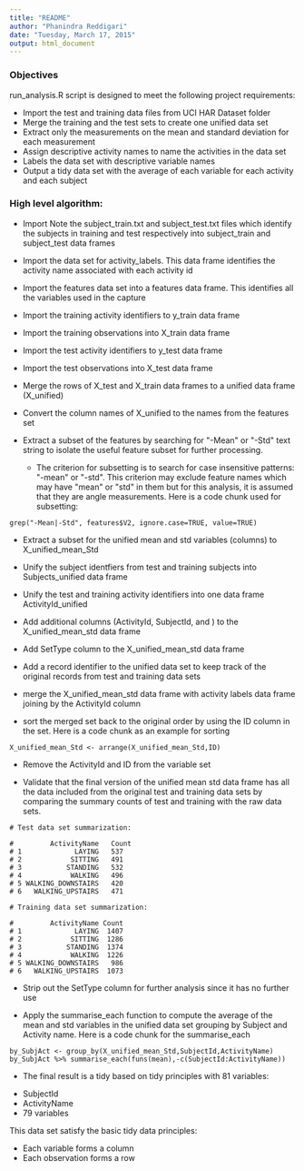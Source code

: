 ```yaml
---
title: "README"
author: "Phanindra Reddigari"
date: "Tuesday, March 17, 2015"
output: html_document
---
```


### Objectives  

run_analysis.R script is designed to meet the following project requirements:  

* Import the test and training data files from UCI HAR Dataset folder
* Merge the training and the test sets to create one unified data set  
* Extract only the measurements on the mean and standard deviation for each measurement  
* Assign descriptive activity names to name the activities in the data set  
* Labels the data set with descriptive variable names  
* Output a tidy data set with the average of each variable for each activity and each subject  

### High level algorithm:  

* Import Note the subject\_train.txt and subject\_test.txt files which identify the subjects in training and test respectively into subject\_train and subject\_test data frames

* Import the data set for activity\_labels. This data frame identifies the activity name associated with each activity id  

* Import the features data set into a features data frame. This identifies all the variables used in the capture   

* Import the training activity identifiers to y_train data frame  

* Import the training observations into X_train data frame  

* Import the test activity identifiers to y\_test data frame  

* Import the test observations into X_test data frame  

* Merge the rows of X\_test and X\_train data frames to a unified data frame (X_unified)  

* Convert the column names of X_unified to the names from the features set  

* Extract a subset of the features by searching for "-Mean" or "-Std" text string to isolate the useful feature subset for further processing.  
    + The criterion for subsetting is to search for case insensitive patterns: "-mean" or "-std". This criterion may exclude feature names which may have "mean" or "std" in them but for this analysis, it is assumed that they are angle measurements. Here is a code chunk used for subsetting:  
    
```
grep("-Mean|-Std", features$V2, ignore.case=TRUE, value=TRUE)
```
* Extract a subset for the unified mean and std variables (columns) to X\_unified\_mean\_Std  

* Unify the subject identfiers from test and training subjects into Subjects\_unified data frame     

* Unify the test and training activity identifiers into one data frame ActivityId\_unified  

* Add additional columns (ActivityId, SubjectId, and ) to the X\_unified\_mean\_std data frame 

* Add SetType column to the X\_unified\_mean\_std data frame  

* Add a record identifier to the unified data set to keep track of the original records from test and training data sets   

* merge the X\_unified\_mean\_std data frame with activity labels data frame joining by the ActivityId column  

* sort the merged set back to the original order by using the ID column in the set. Here is a code chunk as an example for sorting 

```
X_unified_mean_Std <- arrange(X_unified_mean_Std,ID)  
```

* Remove the ActivityId and ID from the variable set  

* Validate that the final version of the unified mean std data frame has all the data included from the original test and training data sets by comparing the summary counts of test and training with the raw data sets. 

```
# Test data set summarization:

#         ActivityName   Count
# 1             LAYING   537
# 2            SITTING   491
# 3           STANDING   532
# 4            WALKING   496
# 5 WALKING_DOWNSTAIRS   420
# 6   WALKING_UPSTAIRS   471

# Training data set summarization:

#         ActivityName Count
# 1             LAYING  1407
# 2            SITTING  1286
# 3           STANDING  1374
# 4            WALKING  1226
# 5 WALKING_DOWNSTAIRS   986
# 6   WALKING_UPSTAIRS  1073
```

* Strip out the SetType column for further analysis since it has no further use  

* Apply the summarise\_each function to compute the average of the mean and std variables in the unified data set grouping by Subject and Activity name. Here is a code chunk for the summarise\_each
```
by_SubjAct <- group_by(X_unified_mean_Std,SubjectId,ActivityName)  
by_SubjAct %>% summarise_each(funs(mean),-c(SubjectId:ActivityName))  
```

* The final result is a tidy based on tidy principles with 81 variables:  
+ SubjectId  
+ ActivityName  
+ 79 variables  

This data set satisfy the basic tidy data principles:  
+ Each variable forms a column  
+ Each observation forms a row  


